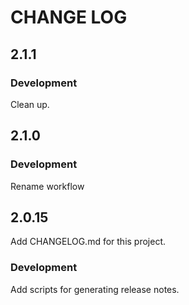 # CHANGE LOG

## 2.1.1

### Development

Clean up.

## 2.1.0

### Development

Rename workflow

## 2.0.15

Add CHANGELOG.md for this project.

### Development

Add scripts for generating release notes.
